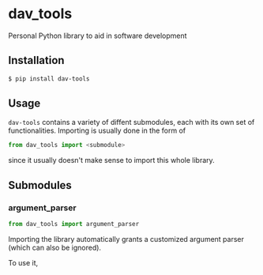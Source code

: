 # dav_tools
Personal Python library to aid in software development

## Installation
```bash
$ pip install dav-tools
```

## Usage
`dav-tools` contains a variety of diffent submodules, each with its own set of functionalities.
Importing is usually done in the form of
```python
from dav_tools import <submodule>
```
since it usually doesn't make sense to import this whole library.

## Submodules

### argument_parser
```python
from dav_tools import argument_parser
```
Importing the library automatically grants a customized argument parser (which can also be ignored).

To use it, 